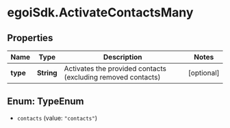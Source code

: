 # egoiSdk.ActivateContactsMany

## Properties
Name | Type | Description | Notes
------------ | ------------- | ------------- | -------------
**type** | **String** | Activates the provided contacts (excluding removed contacts) | [optional] 


<a name="TypeEnum"></a>
## Enum: TypeEnum


* `contacts` (value: `"contacts"`)




